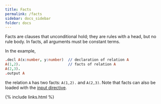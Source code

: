 ```yaml
---
title: Facts
permalink: /facts
sidebar: docs_sidebar
folder: docs
---
```


Facts are clauses that unconditional hold; they are rules with a head,
but no rule body. In facts, all arguments must be constant terms. 

In the example,
```prolog
.decl A(x:number, y:number)  // declaration of relation A
A(1,2).                      // facts of relation A
A(2,3).
.output A
```
the relation `A` has two facts: `A(1,2).` and `A(2,3)`.  Note that facts can also be 
loaded with the [input directive](directives).

{% include links.html %}
